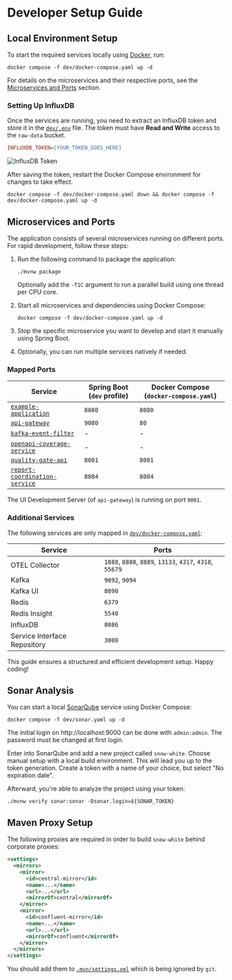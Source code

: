 # Developer Setup Guide

## Local Environment Setup

To start the required services locally using [Docker](https://www.docker.com/), run:

```shell
docker compose -f dev/docker-compose.yaml up -d
```

For details on the microservices and their respective ports, see the [Microservices and Ports](#microservices-and-ports)
section.

### Setting Up InfluxDB

Once the services are running, you need to extract an InfluxDB token and store it in the [`dev/.env`](dev/.env) file.
The token must have **Read and Write** access to the `raw-data` bucket.

```ini
INFLUXDB_TOKEN=[YOUR_TOKEN_GOES_HERE]
```

![InfluxDB Token](dev/influxdb-token.png)

After saving the token, restart the Docker Compose environment for changes to take effect.

```shell
docker compose -f dev/docker-compose.yaml down && docker compose -f dev/docker-compose.yaml up -d
```

## Microservices and Ports

The application consists of several microservices running on different ports.
For rapid development, follow these steps:

1. Run the following command to package the application:

   ```shell
   ./mvnw package
   ```

   Optionally add the `-T1C` argument to run a parallel build using one thread per CPU core.

2. Start all microservices and dependencies using Docker Compose:

   ```shell
   docker compose -f dev/docker-compose.yaml up -d
   ```

3. Stop the specific microservice you want to develop and start it manually using Spring Boot.

4. Optionally, you can run multiple services natively if needed.

### Mapped Ports

| Service                                                                      | Spring Boot (`dev` profile) | Docker Compose (`docker-compose.yaml`) |
| ---------------------------------------------------------------------------- | --------------------------- | -------------------------------------- |
| [`example-application`](./example-application)                               | `8080`                      | `8080`                                 |
| [`api-gateway`](./microservices/api-gateway)                                 | `9080`                      | `80`                                   |
| [`kafka-event-filter`](./microservices/kafka-event-filter)                   | -                           | -                                      |
| [`openapi-coverage-service`](./microservices/openapi-coverage-service)       | -                           | -                                      |
| [`quality-gate-api`](./microservices/quality-gate-api)                       | `8081`                      | `8081`                                 |
| [`report-coordination-service`](./microservices/report-coordination-service) | `8084`                      | `8084`                                 |

The UI Development Server (of `api-gateway`) is running on port `9001`.

### Additional Services

The following services are only mapped in [`dev/docker-compose.yaml`](dev/docker-compose.yaml):

| Service                      | Ports                                                    |
| ---------------------------- | -------------------------------------------------------- |
| OTEL Collector               | `1888`, `8888`, `8889`, `13133`, `4317`, `4318`, `55679` |
| Kafka                        | `9092`, `9094`                                           |
| Kafka UI                     | `8090`                                                   |
| Redis                        | `6379`                                                   |
| Redis Insight                | `5540`                                                   |
| InfluxDB                     | `8086`                                                   |
| Service Interface Repository | `3000`                                                   |

This guide ensures a structured and efficient development setup. Happy coding!

## Sonar Analysis

You can start a local [SonarQube](https://www.sonarsource.com/) service using Docker Compose:

```shell
docker compose -f dev/sonar.yaml up -d
```

The initial login on http://localhost:9000 can be done with `admin:admin`.
The password must be changed at first login.

Enter into SonarQube and add a new project called `snow-white`.
Choose manual setup with a local build environment.
This will lead you up to the token generation.
Create a token with a name of your choice, but select "No expiration date".

Afterward, you're able to analyze the project using your token:

```shell
./mvnw verify sonar:sonar -Dsonar.login=${SONAR_TOKEN}
```

## Maven Proxy Setup

The following proxies are required in order to build `snow-white` behind corporate proxies:

```xml
<settings>
  <mirrors>
    <mirror>
      <id>central-mirror</id>
      <name>...</name>
      <url>...</url>
      <mirrorOf>central</mirrorOf>
    </mirror>
    <mirror>
      <id>confluent-mirror</id>
      <name>...</name>
      <url>...</url>
      <mirrorOf>confluent</mirrorOf>
    </mirror>
  </mirrors>
</settings>
```

You should add them to [`.mvn/settings.xml`](./.mvn/settings.xml) which is being ignored by `git`.
